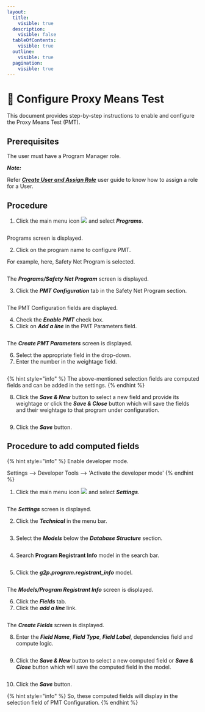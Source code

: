 ```yaml
---
layout:
  title:
    visible: true
  description:
    visible: false
  tableOfContents:
    visible: true
  outline:
    visible: true
  pagination:
    visible: true
---
```


# 📔 Configure Proxy Means Test

This document provides step-by-step instructions to enable and configure the Proxy Means Test (PMT).

## Prerequisites

The user must have a Program Manager role.

_**Note:**_

Refer [_**Create User and Assign Role**_](../../administration/role-based-access-control/user-guides/assign-roles-to-users.md) user guide to know how to assign a role for a User.

## Procedure

1. Click the main menu icon ![](../../../../.gitbook/assets/main-menu.png) and select _**Programs**_.

<figure><img src="../../../../.gitbook/assets/menu-program (1).png" alt=""><figcaption></figcaption></figure>

Programs screen is displayed.

2. Click on the program name to configure PMT.

For example, here, Safety Net Program is selected.

<figure><img src="../../../../.gitbook/assets/program-name-configuration.png" alt=""><figcaption></figcaption></figure>

The _**Programs/Safety Net Program**_ screen is displayed.

3. Click the _**PMT Configuration**_ tab in the Safety Net Program section.

<figure><img src="../../../../.gitbook/assets/Program-safety-net-program-pmt-tab.png" alt=""><figcaption></figcaption></figure>

The PMT Configuration fields are displayed.

4. Check the _**Enable PMT**_ check box.
5. Click on _**Add a line**_ in the PMT Parameters field.

<figure><img src="../../../../.gitbook/assets/pmt-addaline.png" alt=""><figcaption></figcaption></figure>

The _**Create PMT Parameters**_ screen is displayed.

6. Select the appropriate field in the drop-down.
7. Enter the number in the weightage field.

<figure><img src="../../../../.gitbook/assets/create-pmt-parameters.png" alt=""><figcaption></figcaption></figure>

{% hint style="info" %}
The above-mentioned selection fields are computed fields and can be added in the settings.
{% endhint %}

8. Click the _**Save & New**_ button to select a new field and provide its weightage or click the _**Save & Close**_ button which will save the fields and their weightage to that program under configuration.

<figure><img src="../../../../.gitbook/assets/pmt-configuration-after-addition.png" alt=""><figcaption></figcaption></figure>

9. Click the _**Save**_ button.

## Procedure to add computed fields

{% hint style="info" %}
Enable developer mode.

Settings --> Developer Tools --> 'Activate the developer mode'
{% endhint %}

1. Click the main menu icon ![](../../../../.gitbook/assets/main-menu.png) and select _**Settings**_.

<figure><img src="../../../../.gitbook/assets/menubar-settings.png" alt=""><figcaption></figcaption></figure>

The _**Settings**_ screen is displayed.

2. Click the _**Technical**_ in the menu bar.

<figure><img src="../../../../.gitbook/assets/settings-technical (1).png" alt=""><figcaption></figcaption></figure>

3. Select the _**Models**_ below the _**Database Structure**_ section.&#x20;

<figure><img src="../../../../.gitbook/assets/settings-language-models.png" alt=""><figcaption></figcaption></figure>

4. Search **Program Registrant Info** model in the search bar.

<figure><img src="../../../../.gitbook/assets/models-registrants-info-pmt.png" alt=""><figcaption></figcaption></figure>

5. Click the _**g2p.program.registrant\_info**_ model.

<figure><img src="../../../../.gitbook/assets/g2p-program-registrant-info.png" alt=""><figcaption></figcaption></figure>

The _**Models/Program Registrant Info**_ screen is displayed.

6. Click the _**Fields**_ tab.
7. Click the _**add a line**_ link.

<figure><img src="../../../../.gitbook/assets/models-program-registrants-info-add.png" alt=""><figcaption></figcaption></figure>

The _**Create Fields**_ screen is displayed.

8. Enter the _**Field Name**_, _**Field Type**_, _**Field Label**_, dependencies field and compute logic.

<figure><img src="../../../../.gitbook/assets/create-field-proxy-means-test.png" alt=""><figcaption></figcaption></figure>

9. Click the _**Save & New**_ button to select a new computed field or _**Save & Close**_ button which will save the computed field in the model.

<figure><img src="../../../../.gitbook/assets/models-program-registrants-info.png" alt=""><figcaption></figcaption></figure>

10. Click the _**Save**_ button.

{% hint style="info" %}
So, these computed fields will display in the selection field of PMT Configuration.
{% endhint %}
